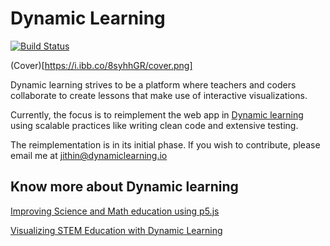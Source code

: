 # Dynamic Learning

[![Build Status](https://travis-ci.com/dynamic-learning/next-client.svg?branch=dev)](https://travis-ci.com/dynamic-learning/next-client)

(Cover)[https://i.ibb.co/8syhhGR/cover.png]


Dynamic learning strives to be a platform where teachers and coders collaborate to create lessons that make use of interactive visualizations.

Currently, the focus is to reimplement the web app in [Dynamic learning](https://www.dynamiclearning.io/) using scalable practices like writing clean code and extensive testing.

The reimplementation is in its initial phase. If you wish to contribute, please email me at jithin@dynamiclearning.io

## Know more about Dynamic learning

[Improving Science and Math education using p5.js](https://medium.com/processing-foundation/improving-science-and-math-education-using-p5-js-d434beea465c)

[Visualizing STEM Education with Dynamic Learning](https://medium.com/processing-foundation/visualizing-stem-education-with-dynamic-learning-4106748c6fcd)
